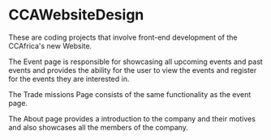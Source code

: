 # CCAWebsiteDesign
These are coding projects that involve front-end development of the CCAfrica's new Website.

The Event page is responsible for showcasing all upcoming events and past events and provides the ability for the user to view the 
events and register for the events they are interested in.

The Trade missions Page consists of the same functionality as the event page.

The About page provides a introduction to the company and their motives and also showcases all the members of the company. 